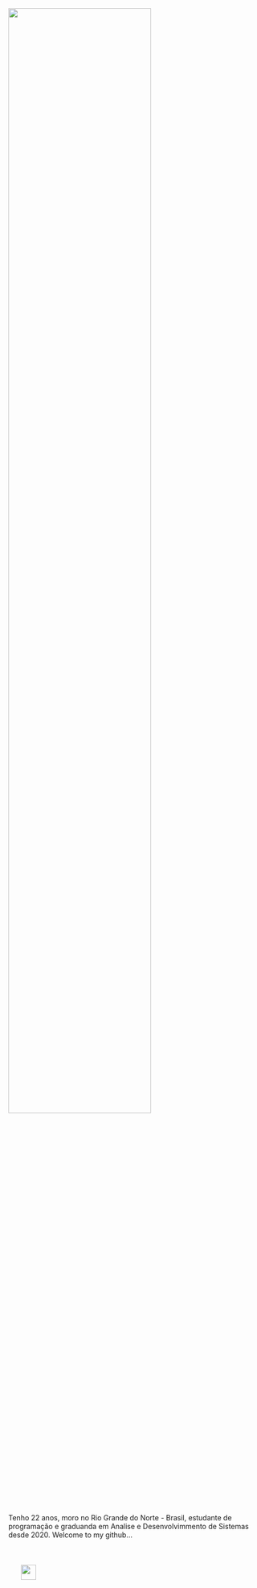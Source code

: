 <img width="75%" style="margin-bottom: 10%;" src="https://user-images.githubusercontent.com/103538940/188474804-bb9d2cd7-7580-4a5c-a6bd-93ceb556efc0.png" alt="">
<div>
<div>
<p>Tenho 22 anos, moro no Rio Grande do Norte - Brasil, estudante de programação e graduanda em Analise e Desenvolvimmento de Sistemas desde 2020. Welcome to my github...</p>
<ul style="margin-top:10%; display: flex;padding: 0;"><li style="list-style: none ; margin-left: 5%;"><img width="30px" src="/images/css-3.png" alt=""></li></ul>
</div>
</div>
       


